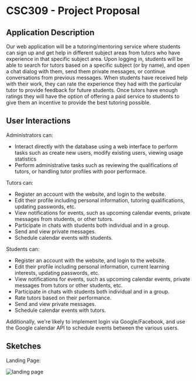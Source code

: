 CSC309 - Project Proposal
=========================

Application Description
-----------------------

Our web application will be a tutoring/mentoring service where students can sign
up and get help in different subject areas from tutors who have experience in
that specific subject area. Upon logging in, students will be able to search for
tutors based on a specific subject (or by name), and open a chat dialog with
them, send them private messages, or continue conversations from previous
messages. When students have received help with their work, they can rate the
experience they had with the particular tutor to provide feedback for future
students. Once tutors have enough ratings they will have the option of offering
a paid service to students to give them an incentive to provide the best
tutoring possible.

User Interactions
-----------------

Administrators can:
* Interact directly with the database using a web interface to perform tasks
  such as create new users, modify existing users, viewing usage statistics
* Perform administrative tasks such as reviewing the qualifications of tutors,
  or handling tutor profiles with poor performace.

Tutors can:
* Register an account with the website, and login to the website.
* Edit their profile including personal information, tutoring qualifications,
  updating passwords, etc.
* View notifications for events, such as upcoming calendar events, private
  messages from students, or other tutors.
* Participate in chats with students both individual and in a group.
* Send and view private messages.
* Schedule calendar events with students.

Students can:
* Register an account with the website, and login to the website.
* Edit their profile including personal information, current learning interests,
  updating passwords, etc.
* View notifications for events, such as upcoming calendar events, private
  messages from tutors or other students, etc.
* Participate in chats with students both individual and in a group.
* Rate tutors based on their performance.
* Send and view private messages.
* Schedule calendar events with tutors.

Additionally, we're likely to implement login via Google/Facebook, and use the
Google calendar API to schedule events between the various users.

Sketches
--------

Landing Page:

![landing page](./images/landingPage)


